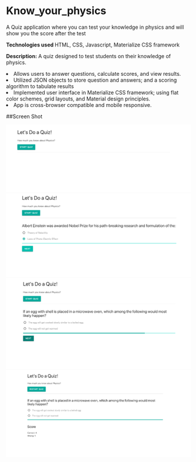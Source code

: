 # Know_your_physics
A Quiz application where you can test your knowledge in physics and will show you the score after the test

<b> Technologies used </b> HTML, CSS, Javascript, Materialize CSS framework


<b>Description:</b> A quiz designed to test students on their knowledge of physics.
<li>Allows users to answer questions, calculate scores, and view results.</li>
<li>Utilized JSON objects to store question and answers; and a scoring algorithm to tabulate results</li>
<li>Implemented user interface in Materialize CSS framework; using flat color schemes, grid layouts, and Material design principles.</li> 
<li>App is cross-browser compatible and mobile responsive.</li>

##Screen Shot

<img src="screenshot/Screenshot-1.png" width="800">
<img src="screenshot/Screenshot-2.png" width="800">
<img src="screenshot/Screenshot-3.png" width="800">
<img src="screenshot/Screenshot-4.png" width="800">
